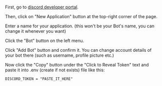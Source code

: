 First, go to [discord developer portal](https://discord.com/developers/applications).

Then, click on "New Application" button at the top-right corner of the page.

Enter a name for your application. (this won't be your Bot's name, you can change it whenever you want)

Click the "Bot" button on the left menu.

Click "Add Bot" button and confirm it. You can change account details of your bot there (such as username, profile picture etc.)

Now click the "Copy" button under the "Click to Reveal Token" text and paste it into .env (create if not exists) file like this:

`DISCORD_TOKEN = "PASTE_IT_HERE"`
